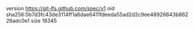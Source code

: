 version https://git-lfs.github.com/spec/v1
oid sha256:5b7d3fc43de3114ff1a6dae6411fdeeda55ad2d2c9ee48926643b86226adc0e1
size 18345
